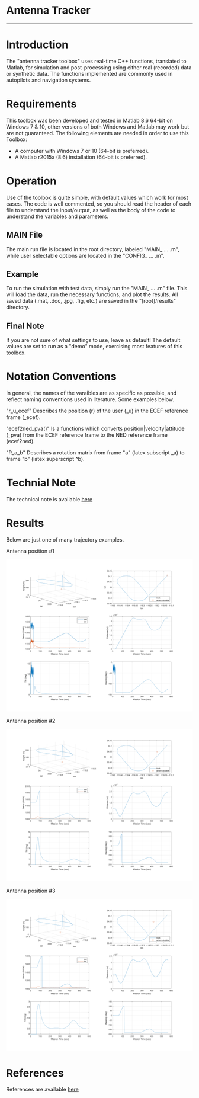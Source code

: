 # Antenna Tracker

-----------------------------------------------------------------------------------

# Introduction
The "antenna tracker toolbox" uses real-time C++ functions, translated to Matlab, for simulation and post-processing using either real (recorded) data or synthetic data. The functions implemented are commonly used in autopilots and navigation systems.


# Requirements
This toolbox was been developed and tested in Matlab 8.6 64-bit on Windows 7 & 10, other versions of both Windows and Matlab 
may work but are not guaranteed. The following elements are needed in order to use this Toolbox:

- A computer with Windows 7 or 10 (64-bit is preferred).
- A Matlab r2015a (8.6) installation (64-bit is preferred).  


# Operation
Use of the toolbox is quite simple, with default values which work for most cases. The code is well commented, so you should read the header of each file to understand the input/output, as well as the body of the code to understand the variables and parameters.


## MAIN File
The main run file is located in the root directory, labeled "MAIN_ ... .m", while user selectable options are located in the "CONFIG_ ... .m".

## Example  
To run the simulation with test data, simply run the "MAIN_ ... .m" file. This will load the data, run the necessary functions, and plot the results. All saved data (.mat, .doc, .jpg, .fig, etc.) are saved in the "[root]/results" directory.

## Final Note 
If you are not sure of what settings to use, leave as default!  The default values are set to run as a "demo" mode, exercising most features of this toolbox.


# Notation Conventions
In general, the names of the varaibles are as specific as possible, and reflect naming conventions used in literature. 
Some examples below.

"r_u_ecef" Describes the position (r) of the user (_u) in the ECEF reference frame (_ecef).

"ecef2ned_pva()" Is a functions which converts position|velocity|attitude (_pva) from the ECEF reference frame to the NED reference frame (ecef2ned).

"R_a_b" Describes a rotation matrix from frame "a" (latex subscript _a) to frame "b" (latex superscript ^b).


# Technial Note
The technical note is available [here](https://github.com/pfroysdon/projects/blob/main/aerospace/antenna_tracker/tech_note)

# Results
Below are just one of many trajectory examples.

Antenna position #1

<p align="center">
	<img width="600" img src="https://github.com/pfroysdon/projects/blob/main/aerospace/antenna_tracker/results/antenna_tracker_Figure_1.png">
</p>

Antenna position #2

<p align="center">
	<img width="600" img src="https://github.com/pfroysdon/projects/blob/main/aerospace/antenna_tracker/results/antenna_tracker_Figure_2.png">
</p>

Antenna position #3

<p align="center">
	<img width="600" img src="https://github.com/pfroysdon/projects/blob/main/aerospace/antenna_tracker/results/antenna_tracker_Figure_3.png">
</p>

# References
References are available [here](https://github.com/pfroysdon/projects/blob/main/aerospace/antenna_tracker/references)